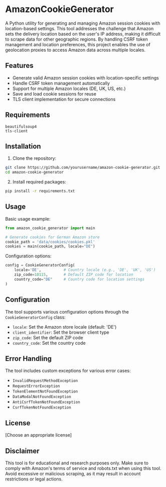 # AmazonCookieGenerator

A Python utility for generating and managing Amazon session cookies with location-based settings. This tool addresses the challenge that Amazon sets the delivery location based on the user's IP address, making it difficult to scrape data for other geographic regions. By handling CSRF token management and location preferences, this project enables the use of geolocation proxies to access Amazon data across multiple locales.

## Features

- Generate valid Amazon session cookies with location-specific settings
- Handle CSRF token management automatically
- Support for multiple Amazon locales (DE, UK, US, etc.)
- Save and load cookie sessions for reuse
- TLS client implementation for secure connections

## Requirements

```
beautifulsoup4
tls-client
```

## Installation

1. Clone the repository:
```bash
git clone https://github.com/yourusername/amazon-cookie-generator.git
cd amazon-cookie-generator
```

2. Install required packages:
```bash
pip install -r requirements.txt
```

## Usage

Basic usage example:

```python
from amazon_cookie_generator import main

# Generate cookies for German Amazon store
cookie_path = 'data/cookies/cookies.pkl'
cookies = main(cookie_path, locale="DE")
```

Configuration options:
```python
config = CookieGeneratorConfig(
    locale='DE',          # Country locale (e.g., 'DE', 'UK', 'US')
    zip_code=10115,       # Default ZIP code for location
    country_code="DE"     # Country code for location settings
)
```

## Configuration

The tool supports various configuration options through the `CookieGeneratorConfig` class:

- `locale`: Set the Amazon store locale (default: 'DE')
- `client_identifier`: Set the browser client type
- `zip_code`: Set the default ZIP code
- `country_code`: Set the country code

## Error Handling

The tool includes custom exceptions for various error cases:
- `InvalidRequestMethodException`
- `RequestErrorException`
- `TokenElementNotFoundException`
- `DataModalNotFoundException`
- `AntiCsrfTokenNotFoundException`
- `CsrfTokenNotFoundException`

## License

[Choose an appropriate license]

## Disclaimer

This tool is for educational and research purposes only. Make sure to comply with Amazon's terms of service and robots.txt when using this tool. Avoid excessive or malicious scraping, as it may result in account restrictions or legal actions.
